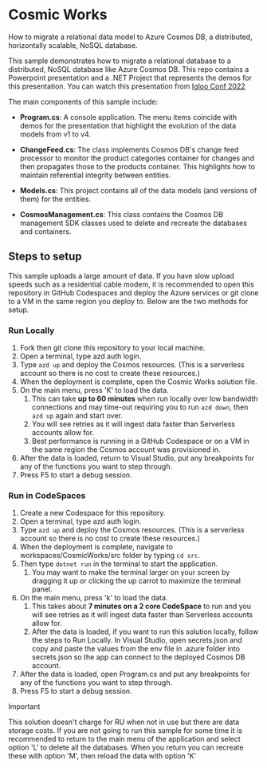 # Cosmic Works

How to migrate a relational data model to Azure Cosmos DB, a distributed, horizontally scalable, NoSQL database.

This sample demonstrates how to migrate a relational database to a distributed, NoSQL database like Azure Cosmos DB.
This repo contains a Powerpoint presentation and a .NET Project that represents the demos for this presentation. You can watch
this presentation from [Igloo Conf 2022](https://youtu.be/TvQEG52eVrI?si=rbXrAV_SwwtbCIX_&t=49)

The main components of this sample include:

* **Program.cs**: A console application. The menu items coincide with demos for the presentation that highlight the evolution of the data models from v1 to v4.

* **ChangeFeed.cs**: The class implements Cosmos DB's change feed processor to monitor the product categories container for changes and then propagates those to the products container. This highlights how to maintain referential integrity between entities.

* **Models.cs**: This project contains all of the data models (and versions of them) for the entities.

* **CosmosManagement.cs**: This class contains the Cosmos DB management SDK classes used to delete and recreate the databases and containers.

## Steps to setup

This sample uploads a large amount of data. If you have slow upload speeds such as a residential cable modem, it is recommended to open this repository in GitHub Codespaces and deploy the Azure services or git clone to a VM in the same region you deploy to. Below are the two methods for setup.

### Run Locally

1. Fork then git clone this repository to your local machine.
1. Open a terminal, type azd auth login. 
1. Type `azd up` and deploy the Cosmos resources. (This is a serverless account so there is no cost to create these resources.)
1. When the deployment is complete, open the Cosmic Works solution file.
1. On the main menu, press 'K' to load the data. 
    1. This can take **up to 60 minutes** when run locally over low bandwidth connections and may time-out requiring you to run `azd down`, then `azd up` again and start over.
    1. You will see retries as it will ingest data faster than Serverless accounts allow for.
    1. Best performance is running in a GitHub Codespace or on a VM in the same region the Cosmos account was provisioned in.
1. After the data is loaded, return to Visual Studio, put any breakpoints for any of the functions you want to step through.
1. Press F5 to start a debug session.


### Run in CodeSpaces

1. Create a new Codespace for this repository.
1. Open a terminal, type azd auth login. 
1. Type `azd up` and deploy the Cosmos resources. (This is a serverless account so there is no cost to create these resources.)
1. When the deployment is complete, navigate to workspaces/CosmicWorks/src folder by typing `cd src`.
1. Then type `dotnet run` in the terminal to start the application.
    1. You may want to make the terminal larger on your screen by dragging it up or clicking the up carrot to maximize the terminal panel.
1. On the main menu, press 'k' to load the data. 
    1. This takes about **7 minutes on a 2 core CodeSpace** to run and you will see retries as it will ingest data faster than Serverless accounts allow for.
    1. After the data is loaded, if you want to run this solution locally, follow the steps to Run Locally. In Visual Studio, open secrets.json and copy and paste the values from the env file in .azure folder into secrets.json so the app can connect to the deployed Cosmos DB account.
1. After the data is loaded, open Program.cs and put any breakpoints for any of the functions you want to step through.
1. Press F5 to start a debug session.

> [!IMPORTANT]
> This solution doesn't charge for RU when not in use but there are data storage costs. If you are not going to run this sample for some time it is recommended to return to the main menu of the application and select option 'L' to delete all the databases. When you return you can recreate these with option 'M', then reload the data with option 'K'
